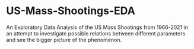 # US-Mass-Shootings-EDA
An Exploratory Data Analysis of the US Mass Shootings from 1966-2021 in an attempt to investigate possible relations between different parameters and see the bigger picture of the phenomenon.
